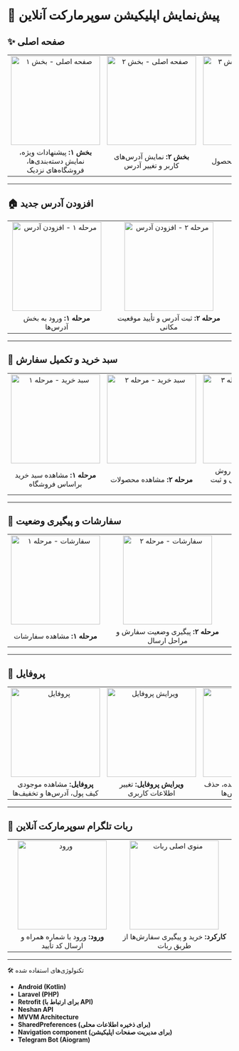 # 📱 پیش‌نمایش اپلیکیشن سوپرمارکت آنلاین

## ✨ صفحه اصلی
<table align="center">
  <tr>
    <td align="center">
      <img src="images/home.jpg" alt="صفحه اصلی - بخش ۱" width="200"/>
    </td>
    <td align="center">
      <img src="images/changeAddress.jpg" alt="صفحه اصلی - بخش ۲" width="200"/>
    </td>
    <td align="center">
      <img src="images/detailProduct.jpg" alt="صفحه اصلی - بخش ۳" width="200"/>
    </td>
  </tr>
  <tr>
    <td align="center"><b>بخش ۱:</b> پیشنهادات ویژه، نمایش دسته‌بندی‌ها، فروشگاه‌های نزدیک</td>
    <td align="center"><b>بخش ۲:</b> نمایش آدرس‌های کاربر و تغییر آدرس</td>
    <td align="center"><b>بخش ۳:</b> جزئیات محصول</td>
  </tr>
</table>

---

## 🏠 افزودن آدرس جدید
<table align="center">
  <tr>
    <td align="center">
      <img src="images/addAddress.jpg" alt="مرحله ۱ - افزودن آدرس" width="200"/>
    </td>
    <td align="center">
      <img src="images/addAddress2.jpg" alt="مرحله ۲ - افزودن آدرس" width="200"/>
    </td>
  </tr>
  <tr>
    <td align="center"><b>مرحله ۱:</b> ورود به بخش آدرس‌ها</td>
    <td align="center"><b>مرحله ۲:</b> ثبت آدرس و تأیید موقعیت مکانی</td>
  </tr>
</table>

---

## 🛒 سبد خرید و تکمیل سفارش
<table align="center">
  <tr>
    <td align="center">
      <img src="images/cart1.jpg" alt="سبد خرید - مرحله ۱" width="200"/>
    </td>
    <td align="center">
      <img src="images/cart2.jpg" alt="سبد خرید - مرحله ۲" width="200"/>
    </td>
    <td align="center">
      <img src="images/payment.jpg" alt="سبد خرید - مرحله ۳" width="200"/>
    </td>
  </tr>
  <tr>
    <td align="center"><b>مرحله ۱:</b> مشاهده سبد خرید براساس فروشگاه</td>
    <td align="center"><b>مرحله ۲:</b> مشاهده محصولات</td>
    <td align="center"><b>مرحله ۳:</b> انتخاب روش پرداخت، تأیید نهایی و ثبت سفارش</td>
  </tr>
</table>

---

## 🚚 سفارشات و پیگیری وضعیت
<table align="center">
  <tr>
    <td align="center">
      <img src="images/orders.jpg" alt="سفارشات - مرحله ۱" width="200"/>
    </td>
    <td align="center">
      <img src="images/orderTracker.jpg" alt="سفارشات - مرحله ۲" width="200"/>
    </td>
  </tr>
  <tr>
    <td align="center"><b>مرحله ۱:</b> مشاهده سفارشات</td>
    <td align="center"><b>مرحله ۲:</b> پیگیری وضعیت سفارش و مراحل ارسال</td>
  </tr>
</table>

---

## 👤 پروفایل
<table align="center">
  <tr>
    <td align="center">
      <img src="images/profile.jpg" alt="پروفایل" width="200"/>
    </td>
    <td align="center">
      <img src="images/editProfile.jpg" alt="ویرایش پروفایل" width="200"/>
    </td>
    <td align="center">
      <img src="images/addressList.jpg" alt="آدرس‌های من" width="200"/>
    </td>
    <td align="center">
      <img src="images/wallet.jpg" alt="کیف پول" width="200"/>
    </td>
    <td align="center">
      <img src="images/discount.jpg" alt="تخفیف‌ها" width="200"/>
    </td>
  </tr>
  <tr>
    <td align="center"><b>پروفایل:</b> مشاهده موجودی کیف پول، آدرس‌ها و تخفیف‌ها</td>
    <td align="center"><b>ویرایش پروفایل:</b> تغییر اطلاعات کاربری</td>
    <td align="center"><b>آدرس‌های من:</b> مشاهده، حذف و ویرایش آدرس‌ها</td>
    <td align="center"><b>کیف پول:</b> افزایش اعتبار</td>
    <td align="center"><b>تخفیف‌ها:</b> مشاهده و استفاده از کدهای تخفیف</td>
  </tr>
</table>

---

## 🤖 ربات تلگرام سوپرمارکت آنلاین
<table align="center">
  <tr>
    <td align="center">
      <img src="images/bot_login&register.jpg" alt="ورود" width="200"/>
    </td>
    <td align="center">
      <img src="images/bot_main.jpg" alt="منوی اصلی ربات" width="200"/>
    </td>
  </tr>
  <tr>
    <td align="center"><b>ورود:</b> ورود با شماره همراه و ارسال کد تأیید</td>
    <td align="center"><b>کارکرد:</b> خرید و پیگیری سفارش‌ها از طریق ربات</td>
  </tr>
</table>

---
🛠 تکنولوژی‌های استفاده شده
- **Android (Kotlin)**
- **Laravel (PHP)**
- **Retrofit (برای ارتباط با API)**
- **Neshan API**
- **MVVM Architecture**
- **SharedPreferences (برای ذخیره اطلاعات محلی)**
- **Navigation component (برای مدیریت صفحات اپلیکیشن)**
- **Telegram Bot (Aiogram)**